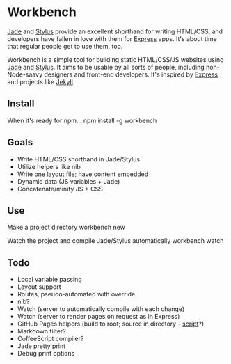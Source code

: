 # Workbench

[Jade](/visionmedia/jade) and [Stylus](/LearnBoost/stylus) provide an excellent shorthand for writing HTML/CSS, and developers have fallen in love with them for [Express](/visionmedia/express) apps. It's about time that regular people get to use them, too.

Workbench is a simple tool for building static HTML/CSS/JS websites using [Jade](/visionmedia/jade) and [Stylus](/LearnBoost/stylus). It aims to be usable by all sorts of people, including non-Node-saavy designers and front-end developers. It's inspired by [Express](/visionmedia/express) and projects like [Jekyll](/mojombo/jekyll).

## Install
When it's ready for npm…
    npm install -g workbench

## Goals
- Write HTML/CSS shorthand in Jade/Stylus
- Utilize helpers like nib
- Write one layout file; have content embedded
- Dynamic data (JS variables + Jade)
- Concatenate/minify JS + CSS

## Use
Make a project directory
    workbench new

Watch the project and compile Jade/Stylus automatically
    workbench watch

## Todo
- Local variable passing
- Layout support
- Routes, pseudo-automated with override
- nib?
- Watch (server to automatically compile with each change)
- Watch (server to render pages on request as in Express)
- GitHub Pages helpers (build to root; source in directory - [script](https://gist.github.com/1062743)?)
- Markdown filter?
- CoffeeScript compiler?
- Jade pretty print
- Debug print options